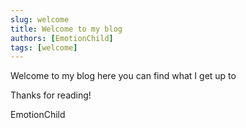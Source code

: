```yaml
---
slug: welcome
title: Welcome to my blog
authors: [EmotionChild]
tags: [welcome]
---
```


Welcome to my blog here you can find what I get up to

Thanks for reading!

EmotionChild